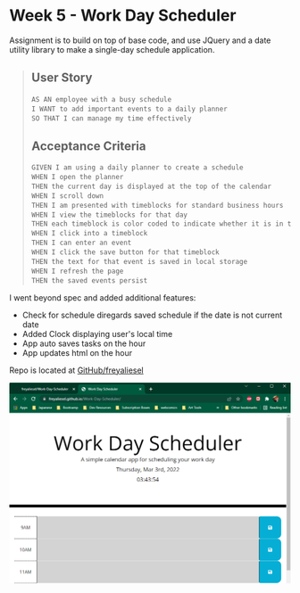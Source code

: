 
# Week 5 - Work Day Scheduler

Assignment is to build on top of base code, and use JQuery and a date utility library to make a single-day schedule application.


>## User Story
>
>```md
>AS AN employee with a busy schedule
>I WANT to add important events to a daily planner
>SO THAT I can manage my time effectively
>```
>
>## Acceptance Criteria
>
>```md
>GIVEN I am using a daily planner to create a schedule
>WHEN I open the planner
>THEN the current day is displayed at the top of the calendar
>WHEN I scroll down
>THEN I am presented with timeblocks for standard business hours
>WHEN I view the timeblocks for that day
>THEN each timeblock is color coded to indicate whether it is in the past, present, or future
>WHEN I click into a timeblock
>THEN I can enter an event
>WHEN I click the save button for that timeblock
>THEN the text for that event is saved in local storage
>WHEN I refresh the page
>THEN the saved events persist
>```

I went beyond spec and added additional features:

+ Check for schedule diregards saved schedule if the date is not current date
+ Added Clock displaying user's local time
+ App auto saves tasks on the hour
+ App updates html on the hour


Repo is located at [GitHub/freyaliesel](https://github.com/freyaliesel/Work-Day-Scheduler)

![Image of live page hosted on GitHub](./assets/images/live-page.png)
